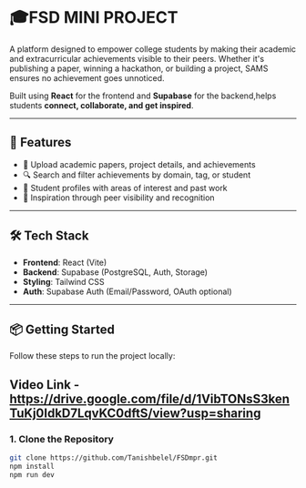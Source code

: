 # 🎓FSD MINI PROJECT

A platform designed to empower college students by making their academic and extracurricular achievements visible to their peers. Whether it's publishing a paper, winning a hackathon, or building a project, SAMS ensures no achievement goes unnoticed.

Built using **React** for the frontend and **Supabase** for the backend,helps students **connect, collaborate, and get inspired**.

---

## 🚀 Features

- 📄 Upload academic papers, project details, and achievements
- 🔍 Search and filter achievements by domain, tag, or student
- 👤 Student profiles with areas of interest and past work
- 🧠 Inspiration through peer visibility and recognition

---

## 🛠️ Tech Stack

- **Frontend**: React (Vite)
- **Backend**: Supabase (PostgreSQL, Auth, Storage)
- **Styling**: Tailwind CSS
- **Auth**: Supabase Auth (Email/Password, OAuth optional)

---

## 📦 Getting Started

Follow these steps to run the project locally:

## Video Link - https://drive.google.com/file/d/1VibTONsS3kenTuKj0IdkD7LqvKC0dftS/view?usp=sharing

### 1. Clone the Repository

```bash
git clone https://github.com/Tanishbelel/FSDmpr.git
npm install
npm run dev

